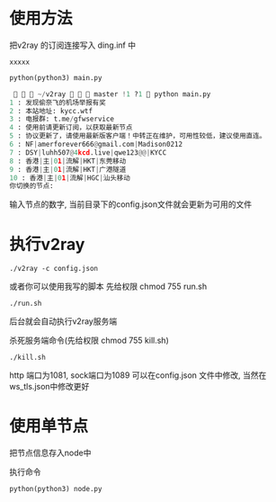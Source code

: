 # 使用方法

把v2ray 的订阅连接写入 ding.inf 中

```inf
xxxxx
```

```python
python(python3) main.py

    ~/v2ray    master !1 ?1  python main.py                                                               ✔  base  
1 : 发现偷奈飞的机场举报有奖
2 : 本站地址: kycc.wtf
3 : 电报群: t.me/gfwservice
4 : 使用前请更新订阅，以获取最新节点
5 : 协议更新了，请使用最新版客户端！中转正在维护，可用性较低，建议使用直连。
6 : NF|amerforever666@gmail.com|Madison0212
7 : DSY|luhh507@4kcd.live|qwe123@@|KYCC
8 : 香港|主|01|流解|HKT|东莞移动
9 : 香港|主|01|流解|HKT|广港隧道
10 : 香港|主|01|流解|HGC|汕头移动
你切换的节点: 
```
输入节点的数字, 当前目录下的config.json文件就会更新为可用的文件

# 执行v2ray 
```shell
./v2ray -c config.json
```

或者你可以使用我写的脚本
先给权限 chmod 755 run.sh
```shell
./run.sh 
```

后台就会自动执行v2ray服务端

杀死服务端命令(先给权限 chmod 755 kill.sh)
```shell
./kill.sh
```

http 端口为1081, sock端口为1089  可以在config.json 文件中修改, 当然在ws_tls.json中修改更好
# 使用单节点

把节点信息存入node中

执行命令
```python
python(python3) node.py
```
